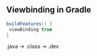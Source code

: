 ## Viewbinding in Gradle
```gradle
buildFeatures() {  
 viewBinding true  
}
```

.java -> .class -> .dex
